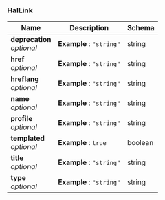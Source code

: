 
<a name="hallink"></a>
### HalLink

|Name|Description|Schema|
|---|---|---|
|**deprecation**  <br>*optional*|**Example** : `"string"`|string|
|**href**  <br>*optional*|**Example** : `"string"`|string|
|**hreflang**  <br>*optional*|**Example** : `"string"`|string|
|**name**  <br>*optional*|**Example** : `"string"`|string|
|**profile**  <br>*optional*|**Example** : `"string"`|string|
|**templated**  <br>*optional*|**Example** : `true`|boolean|
|**title**  <br>*optional*|**Example** : `"string"`|string|
|**type**  <br>*optional*|**Example** : `"string"`|string|



